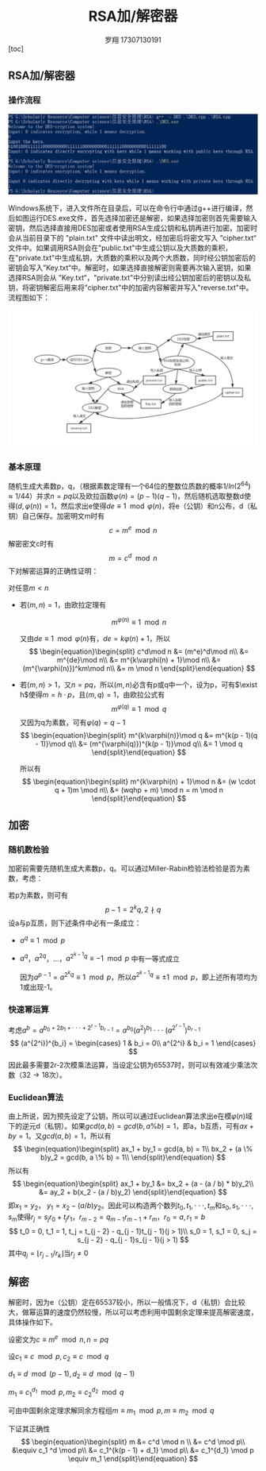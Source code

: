 # <center>RSA加/解密器</center>

<center>罗翔 17307130191</center>
[toc]

## RSA加/解密器

### 操作流程

<img src="Pic/Code.png">

Windows系统下，进入文件所在目录后，可以在命令行中通过g++进行编译，然后如图运行DES.exe文件，首先选择加密还是解密，如果选择加密则首先需要输入密钥，然后选择直接用DES加密或者使用RSA生成公钥和私钥再进行加密。加密时会从当前目录下的 "plain.txt" 文件中读出明文，经加密后将密文写入 ”cipher.txt“ 文件中。如果调用RSA则会在"public.txt"中生成公钥以及大质数的乘积，在"private.txt"中生成私钥，大质数的乘积以及两个大质数，同时经公钥加密后的密钥会写入”Key.txt“中。解密时，如果选择直接解密则需要再次输入密钥，如果选择RSA则会从 ”Key.txt“，"private.txt"中分别读出经公钥加密后的密钥以及私钥，将密钥解密后用来将”cipher.txt"中的加密内容解密并写入"reverse.txt"中。流程图如下：

<img src="Pic/Procedure.png">

### 基本原理

随机生成大素数p，q，（根据素数定理有一个64位的整数位质数的概率$1/ln(2^{64}) \approx 1 / 44$）并求$n = pq$以及欧拉函数$\varphi(n) = (p - 1)(q - 1)$，然后随机选取整数d使得$(d, \varphi(n)) = 1$，然后求出e使得$de \equiv 1 \mod \varphi(n)$，将e（公钥）和n公布，d（私钥）自己保存。加密明文m时有
$$
c = m^e \mod n
$$
解密密文c时有
$$
m = c^d \mod n
$$
下对解密运算的正确性证明：

对任意$m < n$

- 若$(m, n) = 1$，由欧拉定理有

    $$
    m^{\varphi(n)} \equiv 1 \mod n
    $$

    又由$de \equiv 1 \mod \varphi(n)$有，$de = k\varphi(n) + 1$，所以
    $$
    \begin{equation}\begin{split}
    c^d\mod n &= (m^e)^d\mod n\\
    &= m^{de}\mod n\\
    &= m^{k\varphi(n) + 1}\mod n\\
    &= (m^{\varphi(n)})^km\mod n\\
    &= m \mod n
    \end{split}\end{equation}
    $$

- 若$(m, n) > 1$，又$n = pq$，所以$(m, n)$必含有p或q中一个，设为p，可有$\exist h$使得$m= h \cdot p$，且$(m, q) = 1$，由欧拉公式有
$$
  m^{\varphi(q)} \equiv 1 \mod q
$$
  又因为q为素数，可有$\varphi(q) = q - 1$
$$
  \begin{equation}\begin{split}
  m^{k\varphi(n)}\mod q &= m^{k(p - 1)(q - 1)}\mod q\\
  &= (m^{\varphi(q)})^{k(p - 1)}\mod q\\
  &= 1 \mod q
  \end{split}\end{equation}
$$

  所以有
$$
  \begin{equation}\begin{split}
  m^{k\varphi(n) + 1}\mod n &= (w \cdot q + 1)m \mod n\\
  &= (wqhp + m) \mod n = m \mod n
  \end{split}\end{equation}
$$

## 加密

### 随机数检验

加密前需要先随机生成大素数p，q。可以通过Miller-Rabin检验法检验是否为素数，考虑：

若p为素数，则可有
$$
p - 1 = 2^kq, 2 \nmid q
$$
设a与p互质，则下述条件中必有一条成立：

- $a^q \equiv 1 \mod p$

- $a^q$，$a^{2q}$，...，$a^{2^{k - 1}q} \equiv -1 \mod p$ 中有一等式成立

  因为$a^{p - 1} = a ^{2^k q} \equiv 1 \mod p$，所以$a^{2^{k - 1}q} \equiv \pm 1 \mod p$，即上述所有项均为1或出现-1。

### 快速幂运算

考虑$a^b = a^{b_0 + 2b_1 + \cdot\cdot\cdot + 2^{r - 1}b_{r - 1}} = a^{b_0}(a^2)^{b_1}\cdot\cdot\cdot(a^{2^{r - 1}})^{b_{r - 1}}$
$$
(a^{2^i})^{b_i} = \begin{cases} 1 & b_i = 0\\
a^{2^i} & b_i = 1 \end{cases}
$$
因此最多需要2r-2次模乘法运算，当设定公钥为65537时，则可以有效减少乘法次数（$32\rightarrow 18$次）。

### Euclidean算法

由上所说，因为预先设定了公钥，所以可以通过Euclidean算法求出e在模$\varphi(n)$域下的逆元d（私钥）。如果$gcd(a, b) = gcd(b, a \% b) = 1$，即a，b互质，可有$ax + by = 1$。又$gcd(a, b) = 1$，所以有
$$
\begin{equation}\begin{split}
ax_1 + by_1 = gcd(a, b) = 1\\
bx_2 + (a \% b)y_2 = gcd(b, a \% b) = 1\\
\end{split}\end{equation}
$$
所以有
$$
\begin{equation}\begin{split}
ax_1 + by_1 &= bx_2 + (a - (a / b) * b)y_2\\
&= ay_2 + b(x_2 - (a / b)y_2)
\end{split}\end{equation}
$$
即$x_1 = y_2$， $y_1 = x_2 - (a / b)y_2$。因此可以构造两个数列$t_0, t_1, \cdot \cdot \cdot, t_m$和$s_0, s_1, \cdot\cdot\cdot, s_m$使得$r_j = s_jr_0 + t_jr_1$，$r_{m - 2} = q_{m - 1}r_{m - 1} + r_m$，$r_0 = a, r_1 = b$
$$
t_0 = 0, t_1 = 1, t_j = t_{j - 2} - q_{j - 1}t_{j - 1}(j > 1)\\
s_0 = 1, s_1 = 0, s_j = s_{j - 2} - q_{j - 1}s_{j - 1}(j > 1)
$$
其中$q_j = \lfloor r_{j - 1} / r_k\rfloor$当$r_j \ne 0$

## 解密

解密时，因为e（公钥）定在65537较小，所以一般情况下，d（私钥）会比较大，做幂运算的速度仍然较慢，所以可以考虑利用中国剩余定理来提高解密速度，具体操作如下。

设密文为$c \equiv m^e \mod n, n = pq$

设$c_1 \equiv c \mod p, c_2 \equiv c \mod q$

$d_1 \equiv d \mod(p - 1), d_2 \equiv d \mod (q - 1)$

$m_1 \equiv c_1^{d_1} \mod p, m_2 \equiv c_2^{d_2} \mod q$

可由中国剩余定理求解同余方程组$m \equiv m_1 \mod p, m \equiv m_2 \mod q$

下证其正确性
$$
\begin{equation}\begin{split}
m &= c^d \mod n \\
&= c^d \mod p\\
&\equiv c_1 ^d \mod p\\
&= c_1^{k(p - 1) + d_1} \mod p\\
&= c_1^{d_1} \mod p \equiv m_1
\end{split}\end{equation}
$$
